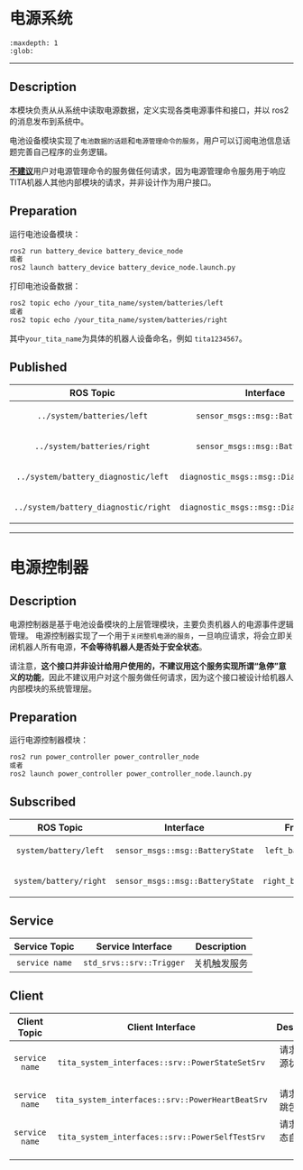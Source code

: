 # 电源系统

```{toctree}
:maxdepth: 1
:glob:
```

------
## Description
本模块负责从从系统中读取电源数据，定义实现各类电源事件和接口，并以 ros2 的消息发布到系统中。

电池设备模块实现了`电池数据的话题`和`电源管理命令的服务`，用户可以订阅电池信息话题完善自己程序的业务逻辑。

<u>**不建议**</u>用户对电源管理命令的服务做任何请求，因为电源管理命令服务用于响应TITA机器人其他内部模块的请求，并非设计作为用户接口。


## Preparation

运行电池设备模块：
```bash
ros2 run battery_device battery_device_node
或者
ros2 launch battery_device battery_device_node.launch.py
```

打印电池设备数据：
```bash
ros2 topic echo /your_tita_name/system/batteries/left
或者
ros2 topic echo /your_tita_name/system/batteries/right
```

其中`your_tita_name`为具体的机器人设备命名，例如 `tita1234567`。


## Published

| ROS Topic |       Interface        | Frame ID | Description |
| :-------: | :--------------------: | :------: | :---------: |
| `../system/batteries/left`  | `sensor_msgs::msg::BatteryState` |  `left_battery_info`  |  左侧电池数据 5Hz  |
| `../system/batteries/right`  | `sensor_msgs::msg::BatteryState` |  `right_battery_info`  |  右侧电池数据 5Hz |
| `../system/battery_diagnostic/left`  | `diagnostic_msgs::msg::DiagnosticArray` |  `left_battery_diagnostic_info`  |  左侧电池诊断数据 5Hz |
| `../system/battery_diagnostic/right`  | `diagnostic_msgs::msg::DiagnosticArray` |  `right_battery_diagnostic_info`  |  右侧电池诊断数据 5hz |


---
# 电源控制器

## Description
​	电源控制器是基于电池设备模块的上层管理模块，主要负责机器人的电源事件逻辑管理。
电源控制器实现了一个用于`关闭整机电源的服务`，一旦响应请求，将会立即关闭机器人所有电源，**不会等待机器人是否处于安全状态**。

请注意，**这个接口并非设计给用户使用的，不建议用这个服务实现所谓“急停”意义的功能**，因此不建议用户对这个服务做任何请求，因为这个接口被设计给机器人内部模块的系统管理层。

## Preparation

运行电源控制器模块：
```bash
ros2 run power_controller power_controller_node 
或者
ros2 launch power_controller power_controller_node.launch.py
```


## Subscribed

| ROS Topic |       Interface        | Frame ID | Description |
| :-------: | :--------------------: | :------: | :---------: |
| `system/battery/left`  | `sensor_msgs::msg::BatteryState` |  `left_battery_info`  |  接收左侧电池数据  |
| `system/battery/right`  | `sensor_msgs::msg::BatteryState` |  `right_battery_info`  |  接收右侧电池数据  |

## Service

| Service Topic |   Service Interface    |       Description        |
| :-----------: | :--------------------: | :----------------------: |
| `service name` | `std_srvs::srv::Trigger` |    关机触发服务     |

## Client

| Client Topic |   Client Interface    |       Description        |
| :-----------: | :--------------------: | :----------------------: |
| `service name` | `tita_system_interfaces::srv::PowerStateSetSrv` |    请求设置电源状态客户端     |
| `service name` | `tita_system_interfaces::srv::PowerHeartBeatSrv` |    请求电源心跳包客户端     |
| `service name` | `tita_system_interfaces::srv::PowerSelfTestSrv` |    请求电源状态自检客户端     |

